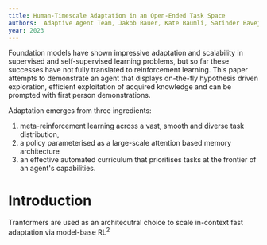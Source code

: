 ```yaml
---
title: Human-Timescale Adaptation in an Open-Ended Task Space
authors:  Adaptive Agent Team, Jakob Bauer, Kate Baumli, Satinder Baveja, Feryal Behbahani, Avishkar Bhoopchand, Nathalie Bradley-Schmieg, Michael Chang, Natalie Clay, Adrian Collister, Vibhavari Dasagi, Lucy Gonzalez, Karol Gregor, Edward Hughes, Sheleem Kashem, Maria Loks-Thompson, Hannah Openshaw, Jack Parker-Holder, Shreya Pathak, Nicolas Perez-Nieves, Nemanja Rakicevic, Tim Rocktäschel, Yannick Schroecker, Jakub Sygnowski, Karl Tuyls, Sarah York, Alexander Zacherl, Lei Zhang
year: 2023
---
```

Foundation models have shown impressive adaptation and scalability in supervised and self-supervised learning problems, but so far these successes have not fully translated to reinforcement learning. This paper attempts to demonstrate an agent that displays on-the-fly hypothesis driven exploration, efficient exploitation of acquired knowledge and can be prompted with first person demonstrations.

Adaptation emerges from three ingredients:
1. meta-reinforcement learning across a vast, smooth and diverse task distribution,
2. a policy parameterised as a large-scale  attention based memory architecture
3. an effective automated curriculum that prioritises tasks at the frontier of an agent's capabilities.

# Introduction 
Tranformers are used as an architecutral choice to scale in-context fast adaptation via model-base RL$^2$ 




